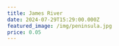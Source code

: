 ```yaml
---
title: James River
date: 2024-07-29T15:29:00.000Z
featured_image: /img/peninsula.jpg
price: 0.05
---
```

